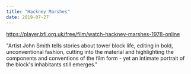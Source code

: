 ```yaml
---
title: "Hackney Marshes"
date: 2019-07-27
---
```


https://player.bfi.org.uk/free/film/watch-hackney-marshes-1978-online

"Artist John Smith tells stories about tower block life, editing in bold, unconventional fashion, cutting into the material and highlighting the components and conventions of the film form - yet an intimate portrait of the block's inhabitants still emerges."
